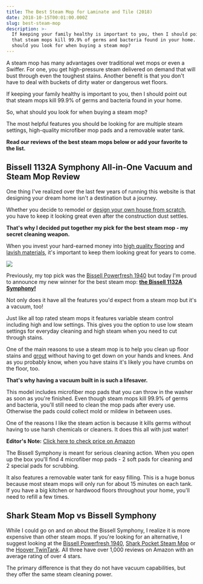 ```yaml
---
title: The Best Steam Mop for Laminate and Tile (2018)
date: 2018-10-15T00:01:00.000Z
slug: best-steam-mop
description: >-
  If keeping your family healthy is important to you, then I should point out
  that steam mops kill 99.9% of germs and bacteria found in your home. So, what
  should you look for when buying a steam mop?
---
```


A steam mop has many advantages over traditional wet mops or even a Swiffer. For one, you get high-pressure steam delivered on demand that will bust through even the toughest stains. Another benefit is that you don't have to deal with buckets of dirty water or dangerous wet floors.

If keeping your family healthy is important to you, then I should point out that steam mops kill 99.9% of germs and bacteria found in your home.

So, what should you look for when buying a steam mop?

The most helpful features you should be looking for are multiple steam settings, high-quality microfiber mop pads and a removable water tank.

**Read our reviews of the best steam mops below or add your favorite to the list.**



## Bissell 1132A Symphony All-in-One Vacuum and Steam Mop Review



One thing I've realized over the last few years of running this website is that designing your dream home isn't a destination but a journey. 

Whether you decide to remodel or [design your own house from scratch](http://www.doorwaysmagazine.com/how-to-design-your-own-house/), you have to keep it looking great even after the construction dust settles.

**That's why I decided put together my pick for the best steam mop - my secret cleaning weapon.** 

When you invest your hard-earned money into [high quality flooring](http://www.doorwaysmagazine.com/laminate-vs-hardwood-flooring/) and [lavish materials](http://www.doorwaysmagazine.com/ceramic-tile-that-looks-like-wood/), it's important to keep them looking great for years to come.


<a href="https://www.amazon.com/dp/B00KR5UJN6/?tag=doorways-20" target="_blank" rel="nofollow">
<img src="http://www.doorwaysmagazine.com/wp-content/uploads/bissell_1132a_symphony_review-300x300.jpg"></a>

Previously, my top pick was the <a href="https://www.amazon.com/dp/B0091YYUAM/?tag=doorways-20" target="_blank" rel="nofollow">Bissell Powerfresh 1940</a> but today I'm proud to announce my new winner for the best steam mop: <a href="https://www.amazon.com/dp/B00KR5UJN6/?tag=doorways-20" target="_blank" rel="nofollow">**the Bissell 1132A Symphony!**</a>

Not only does it have all the features you'd expect from a steam mop but it's a vacuum, too!





Just like all top rated steam mops it features variable steam control including high and low settings. This gives you the option to use low steam settings for everyday cleaning and high steam when you need to cut through stains.





One of the main reasons to use a steam mop is to help you clean up floor stains and [grout](http://www.doorwaysmagazine.com/how-to-clean-grout/) without having to get down on your hands and knees. And as you probably know, when you have stains it's likely you have crumbs on the floor, too.



**That's why having a vacuum built in is such a lifesaver.**

This model includes microfiber mop pads that you can throw in the washer as soon as you're finished. Even though steam mops kill 99.9% of germs and bacteria, you'll still need to clean the mop pads after every use. Otherwise the pads could collect mold or mildew in between uses.

One of the reasons I like the steam action is because it kills germs without having to use harsh chemicals or cleaners. It does this all with just water!

**Editor's Note:** <a href="https://www.amazon.com/dp/B00KR5UJN6/?tag=doorways-20" target="_blank" rel="nofollow">Click here to check price on Amazon</a>

The Bissell Symphony is meant for serious cleaning action. When you open up the box you'll find 4 microfiber mop pads - 2 soft pads for cleaning and 2 special pads for scrubbing.

It also features a removable water tank for easy filling. This is a huge bonus because most steam mops will only run for about 15 minutes on each tank. If you have a big kitchen or hardwood floors throughout your home, you'll need to refill a few times.



## Shark Steam Mop vs Bissell Symphony





While I could go on and on about the Bissell Symphony, I realize it is more expensive than other steam mops. If you're looking for an alternative, I suggest looking at the <a href="https://www.amazon.com/dp/B0091YYUAM/?tag=doorways-20" target="_blank" rel="nofollow">Bissell Powerfresh 1940</a>, <a href="https://www.amazon.com/dp/B0028MB3HM/?tag=doorways-20" target="_blank" rel="nofollow">Shark Pocket Steam Mop</a> or the <a href="https://www.amazon.com/dp/B004Q7CK56/?tag=doorways-20" target="_blank" rel="nofollow">Hoover TwinTank</a>. All three have over 1,000 reviews on Amazon with an average rating of over 4 stars.

The primary difference is that they do not have vacuum capabilities, but they offer the same steam cleaning power.
